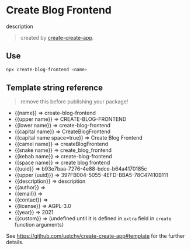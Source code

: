 # Create Blog Frontend

description

> created by [create-create-app](https://github.com/uetchy/create-create-app).

## Use

```bash
npx create-blog-frontend <name>
```

## Template string reference

> remove this before publishing your package!

- {{name}} => create-blog-frontend
- {{upper name}} => CREATE-BLOG-FRONTEND
- {{lower name}} => create-blog-frontend
- {{capital name}} => CreateBlogFrontend
- {{capital name space=true}} => Create Blog Frontend
- {{camel name}} => createBlogFrontend
- {{snake name}} => create_blog_frontend
- {{kebab name}} => create-blog-frontend
- {{space name}} => create blog frontend
- {{uuid}} => b93e7baa-7276-4e88-bdce-b64a4170185c
- {{upper (uuid)}} => 397FB004-5055-4EFD-BBA5-78C47410B111
- {{description}} => description
- {{author}} => 
- {{email}} => 
- {{contact}} => 
- {{license}} => AGPL-3.0
- {{year}} => 2021
- {{custom}} =>  (undefined until it is defined in `extra` field in `create` function arguments)

See https://github.com/uetchy/create-create-app#template for the further details.
